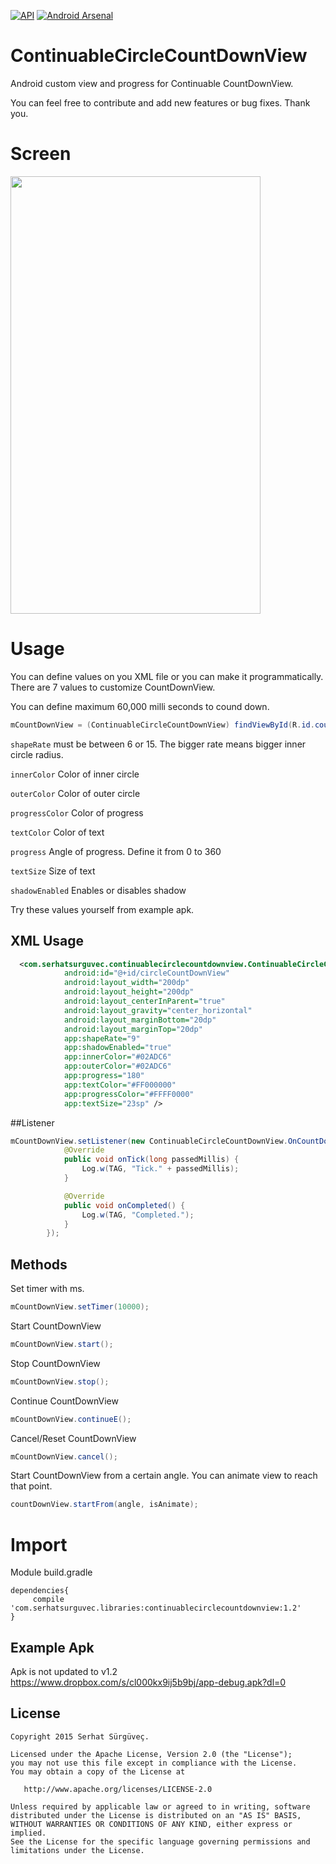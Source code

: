 [![API](https://img.shields.io/badge/API-8%2B-blue.svg?style=flat)](https://android-arsenal.com/api?level=8)
[![Android Arsenal](https://img.shields.io/badge/Android%20Arsenal-ContinuableCircleCountDownView-green.svg?style=true)](https://android-arsenal.com/details/1/3057)


# ContinuableCircleCountDownView

Android custom view and progress for Continuable CountDownView.

You can feel free to contribute and add new features or bug fixes. Thank you.

# Screen 
<img src="https://media.giphy.com/media/l49FphqDgMaQDy1LW/giphy.gif" width="400" height="700"/>

# Usage 

You can define values on you XML file or you can make it programmatically. There are 7 values to customize
CountDownView. 

You can define maximum 60,000 milli seconds to cound down.


```java
mCountDownView = (ContinuableCircleCountDownView) findViewById(R.id.countDownView);
```  

```shapeRate```  must be between 6 or 15. The bigger rate means bigger inner circle radius.

```innerColor``` Color of inner circle

```outerColor``` Color of outer circle

```progressColor``` Color of progress

```textColor``` Color of text 

```progress``` Angle of progress. Define it from 0 to 360

```textSize``` Size of text  

```shadowEnabled``` Enables or disables shadow


Try these values yourself from example apk.

## XML Usage

```xml
  <com.serhatsurguvec.continuablecirclecountdownview.ContinuableCircleCountDownView
            android:id="@+id/circleCountDownView"
            android:layout_width="200dp"
            android:layout_height="200dp"
            android:layout_centerInParent="true"
            android:layout_gravity="center_horizontal"
            android:layout_marginBottom="20dp"
            android:layout_marginTop="20dp"
            app:shapeRate="9"
            app:shadowEnabled="true"
            app:innerColor="#02ADC6"
            app:outerColor="#02ADC6"
            app:progress="180"
            app:textColor="#FF000000"
            app:progressColor="#FFFF0000"
            app:textSize="23sp" />
```
##Listener
```java
mCountDownView.setListener(new ContinuableCircleCountDownView.OnCountDownCompletedListener() {
            @Override
            public void onTick(long passedMillis) {
                Log.w(TAG, "Tick." + passedMillis);
            }

            @Override
            public void onCompleted() {
                Log.w(TAG, "Completed.");
            }
        });
```

        
##  Methods

Set timer with ms.
```java
mCountDownView.setTimer(10000);
```

Start CountDownView
```java
mCountDownView.start();
```

Stop CountDownView
```java
mCountDownView.stop();
```

Continue CountDownView
```java
mCountDownView.continueE();
```

Cancel/Reset CountDownView
```java
mCountDownView.cancel();
```

Start CountDownView from a certain angle. You can animate view to reach that point.
```java
countDownView.startFrom(angle, isAnimate);
```

# Import

Module build.gradle
```
dependencies{
     compile 'com.serhatsurguvec.libraries:continuablecirclecountdownview:1.2'
}
```

Example Apk
------------
Apk is not updated to v1.2
https://www.dropbox.com/s/cl000kx9ij5b9bj/app-debug.apk?dl=0

License
--------


    Copyright 2015 Serhat Sürgüveç.

    Licensed under the Apache License, Version 2.0 (the "License");
    you may not use this file except in compliance with the License.
    You may obtain a copy of the License at

       http://www.apache.org/licenses/LICENSE-2.0

    Unless required by applicable law or agreed to in writing, software
    distributed under the License is distributed on an "AS IS" BASIS,
    WITHOUT WARRANTIES OR CONDITIONS OF ANY KIND, either express or implied.
    See the License for the specific language governing permissions and
    limitations under the License.


